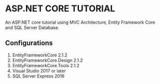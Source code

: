# ASP.NET CORE TUTORIAL
An ASP.NET core tutorial using MVC Architecture, Entity Framework Core and SQL Server Database.
## Configurations
1. EntityFrameworkCore 2.1.2
2. EntityFrameworkCore.Design 2.1.2
3. EntityFrameworkCore.Tools 2.1.2
4. Visual Studio 2017 or later
5. SQL Server Express 2016